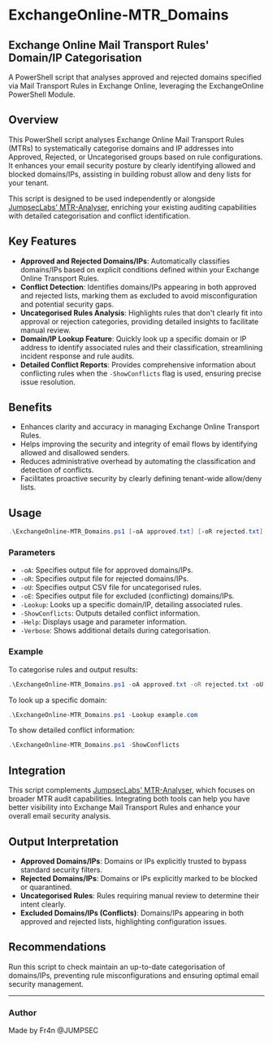 # ExchangeOnline-MTR_Domains
## Exchange Online Mail Transport Rules' Domain/IP Categorisation

A PowerShell script that analyses approved and rejected domains specified via Mail Transport Rules in Exchange Online, leveraging the ExchangeOnline PowerShell Module.

## Overview
This PowerShell script analyses Exchange Online Mail Transport Rules (MTRs) to systematically categorise domains and IP addresses into Approved, Rejected, or Uncategorised groups based on rule configurations. It enhances your email security posture by clearly identifying allowed and blocked domains/IPs, assisting in building robust allow and deny lists for your tenant.

This script is designed to be used independently or alongside [JumpsecLabs' MTR-Analyser](https://github.com/JumpsecLabs/MTR-Analyser), enriching your existing auditing capabilities with detailed categorisation and conflict identification.

## Key Features

- **Approved and Rejected Domains/IPs**: Automatically classifies domains/IPs based on explicit conditions defined within your Exchange Online Transport Rules.
- **Conflict Detection**: Identifies domains/IPs appearing in both approved and rejected lists, marking them as excluded to avoid misconfiguration and potential security gaps.
- **Uncategorised Rules Analysis**: Highlights rules that don't clearly fit into approval or rejection categories, providing detailed insights to facilitate manual review.
- **Domain/IP Lookup Feature**: Quickly look up a specific domain or IP address to identify associated rules and their classification, streamlining incident response and rule audits.
- **Detailed Conflict Reports**: Provides comprehensive information about conflicting rules when the `-ShowConflicts` flag is used, ensuring precise issue resolution.

## Benefits
- Enhances clarity and accuracy in managing Exchange Online Transport Rules.
- Helps improving the security and integrity of email flows by identifying allowed and disallowed senders.
- Reduces administrative overhead by automating the classification and detection of conflicts.
- Facilitates proactive security by clearly defining tenant-wide allow/deny lists.

## Usage
```powershell
.\ExchangeOnline-MTR_Domains.ps1 [-oA approved.txt] [-oR rejected.txt] [-oU uncategorised.csv] [-oE excluded.txt] [-Lookup domainname.com] [-ShowConflicts] [-Help] [-Verbose]
```

### Parameters
- `-oA`: Specifies output file for approved domains/IPs.
- `-oR`: Specifies output file for rejected domains/IPs.
- `-oU`: Specifies output CSV file for uncategorised rules.
- `-oE`: Specifies output file for excluded (conflicting) domains/IPs.
- `-Lookup`: Looks up a specific domain/IP, detailing associated rules.
- `-ShowConflicts`: Outputs detailed conflict information.
- `-Help`: Displays usage and parameter information.
- `-Verbose`: Shows additional details during categorisation.

### Example
To categorise rules and output results:
```powershell
.\ExchangeOnline-MTR_Domains.ps1 -oA approved.txt -oR rejected.txt -oU uncategorised.csv -oE excluded.txt
```

To look up a specific domain:
```powershell
.\ExchangeOnline-MTR_Domains.ps1 -Lookup example.com
```

To show detailed conflict information:
```powershell
.\ExchangeOnline-MTR_Domains.ps1 -ShowConflicts
```

## Integration
This script complements [JumpsecLabs' MTR-Analyser](https://github.com/JumpsecLabs/MTR-Analyser), which focuses on broader MTR audit capabilities. Integrating both tools can help you have better visibility into Exchange Mail Transport Rules and enhance your overall email security analysis.

## Output Interpretation
- **Approved Domains/IPs**: Domains or IPs explicitly trusted to bypass standard security filters.
- **Rejected Domains/IPs**: Domains or IPs explicitly marked to be blocked or quarantined.
- **Uncategorised Rules**: Rules requiring manual review to determine their intent clearly.
- **Excluded Domains/IPs (Conflicts)**: Domains/IPs appearing in both approved and rejected lists, highlighting configuration issues.

## Recommendations
Run this script to check maintain an up-to-date categorisation of domains/IPs, preventing rule misconfigurations and ensuring optimal email security management.

---

### Author

Made by Fr4n 
@JUMPSEC

